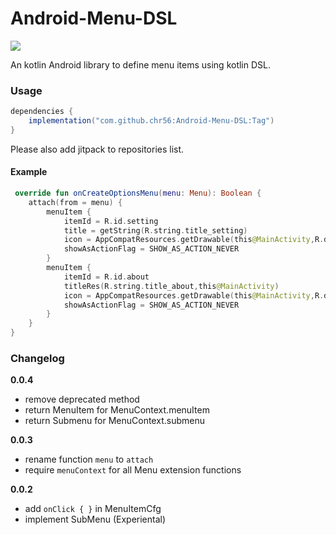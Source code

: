 # Android-Menu-DSL

[![](https://jitpack.io/v/chr56/Android-Menu-DSL.svg)](https://jitpack.io/#chr56/Android-Menu-DSL)

An kotlin Android library to define menu items using kotlin DSL.

### Usage

```groovy
dependencies {
    implementation("com.github.chr56:Android-Menu-DSL:Tag")
}
```

Please also add jitpack to repositories list.

#### Example

```kotlin
 override fun onCreateOptionsMenu(menu: Menu): Boolean {
    attach(from = menu) {
        menuItem {
            itemId = R.id.setting
            title = getString(R.string.title_setting)
            icon = AppCompatResources.getDrawable(this@MainActivity,R.drawable.ic_settings_white_24dp)
            showAsActionFlag = SHOW_AS_ACTION_NEVER
        }
        menuItem {
            itemId = R.id.about
            titleRes(R.string.title_about,this@MainActivity)
            icon = AppCompatResources.getDrawable(this@MainActivity,R.drawable.ic_info_outline_white_24dp)
            showAsActionFlag = SHOW_AS_ACTION_NEVER
        }
    }
}
```

### Changelog

**0.0.4**

- remove deprecated method
- return MenuItem for MenuContext.menuItem
- return Submenu for MenuContext.submenu

**0.0.3**

- rename function `menu` to `attach`
- require `menuContext` for all Menu extension functions

**0.0.2**

- add `onClick { }` in MenuItemCfg
- implement SubMenu (Experiental)
